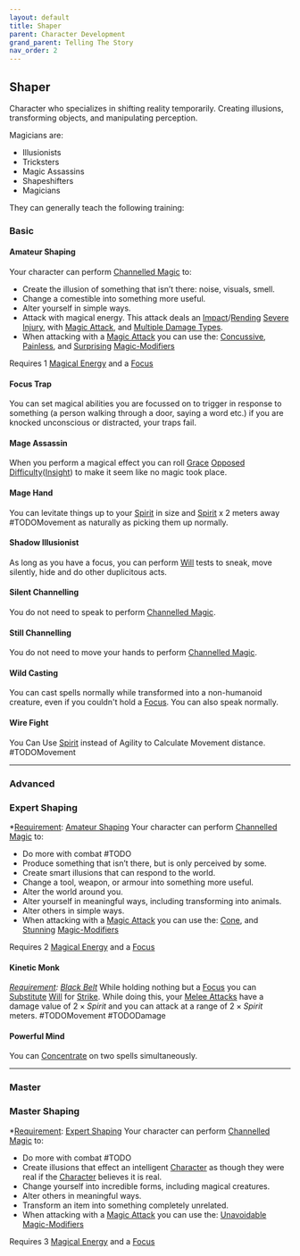 ```yaml
---
layout: default
title: Shaper
parent: Character Development
grand_parent: Telling The Story
nav_order: 2
---
```

## Shaper
Character who specializes in shifting reality temporarily. Creating illusions, transforming objects, and manipulating perception.

Magicians are: 
* Illusionists
* Tricksters
* Magic Assassins
* Shapeshifters
* Magicians

They can generally teach the following training:

### Basic

#### Amateur Shaping
Your character can perform [Channelled Magic](Magic#Channelled%20Magic) to:
* Create the illusion of something that isn’t there: noise, visuals, smell.
* Change a comestible into something more useful. 
* Alter yourself in simple ways.
* Attack with magical energy. This attack deals an [Impact](Combat#Impact)/[Rending](Combat#Rending) [Severe Injury](Injury#Severe%20Injury), with [Magic Attack](Magic-Modifiers#Magic%20Attack), and [Multiple Damage Types](Weapon-Traits#Multiple%20Damage%20Types).
* When attacking with a [Magic Attack](Magic-Modifiers#Magic%20Attack) you can use the: [Concussive](Magic-Modifiers#Concussive), [Painless](Magic-Modifiers#Painless), and [Surprising](Magic-Modifiers#Surprising) [Magic-Modifiers](Magic-Modifiers)

 Requires 1 [Magical Energy](Magic#Magical%20Energy) and a [Focus](Example-Gear#Focus)

#### Focus Trap
You can set magical abilities you are focussed on to trigger in response to something (a person walking through a door, saying a word etc.) if you are knocked unconscious or distracted, your traps fail.

#### Mage Assassin
When you perform a magical effect you can roll [Grace](Agility#Grace) [Opposed Difficulty](Skills#Opposed%20Difficulty)([Insight](Intelligence#Insight)) to make it seem like no magic took place.

#### Mage Hand
You can levitate things up to your [Spirit](Spirit) in size and [Spirit](Spirit) x 2 meters away #TODOMovement as naturally as picking them up normally.

#### Shadow Illusionist
As long as you have a focus, you can perform [Will](Spirit#Will) tests to sneak, move silently, hide and do other duplicitous acts.

#### Silent Channelling
You do not need to speak to perform [Channelled Magic](Magic#Channelled%20Magic).

#### Still Channelling
You do not need to move your hands to perform [Channelled Magic](Magic#Channelled%20Magic).
#### Wild Casting
You can cast spells normally while transformed into a non-humanoid creature, even if you couldn't hold a [Focus](Example-Gear#Focus). You can also speak normally.

#### Wire Fight
You Can Use [Spirit](Spirit) instead of Agility to Calculate Movement distance. #TODOMovement 

---

### Advanced

### Expert Shaping
*[Requirement](Terminology#Requirement): [Amateur Shaping](#Amateur%20Shaping)
Your character can perform [Channelled Magic](Magic#Channelled%20Magic) to:
* Do more with combat #TODO
* Produce something that isn’t there, but is only perceived by some. 
* Create smart illusions that can respond to the world.
* Change a tool, weapon, or armour into something more useful. 
* Alter the world around you.
* Alter yourself in meaningful ways, including transforming into animals. 
* Alter others in simple ways.
* When attacking with a [Magic Attack](Magic-Modifiers#Magic%20Attack) you can use the: [Cone](Magic-Modifiers#Cone), and [Stunning](Magic-Modifiers#Stunning) [Magic-Modifiers](Magic-Modifiers)

 Requires 2 [Magical Energy](Magic#Magical%20Energy) and a [Focus](Example-Gear#Focus)

#### Kinetic Monk
*[Requirement](Terminology#Requirement): [Black Belt](Brawler#Black%20Belt)*
While holding nothing but a [Focus](Example-Gear#Focus) you can [Substitute](Terminology#Substitute) [Will](Spirit#Will) for [Strike](Strength#Strike). While doing this, your [Melee Attacks](Terminology#Melee%20Attack) have a damage value of $2 \times Spirit$ and you can attack at a range of $2 \times Spirit$ meters. #TODOMovement #TODODamage 

#### Powerful Mind
You can [Concentrate](Magic#Concentration) on two spells simultaneously.


---

### Master

### Master Shaping
*[Requirement](Terminology#Requirement): [Expert Shaping](#Expert%20Shaping)
Your character can perform [Channelled Magic](Magic#Channelled%20Magic) to:
* Do more with combat #TODO
* Create illusions that effect an intelligent [Character](Terminology#Character) as though they were real if the [Character](Terminology#Character) believes it is real.
* Change yourself into incredible forms, including magical creatures.
* Alter others in meaningful ways. 
* Transform an item into something completely unrelated.
* When attacking with a [Magic Attack](Magic-Modifiers#Magic%20Attack) you can use the: [Unavoidable](Magic-Modifiers#Unavoidable) [Magic-Modifiers](Magic-Modifiers)

 Requires 3 [Magical Energy](Magic#Magical%20Energy) and a [Focus](Example-Gear#Focus)
